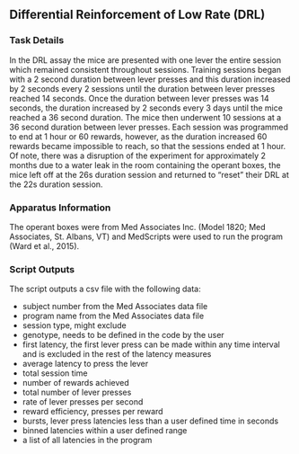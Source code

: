 ## Differential Reinforcement of Low Rate (DRL)
### Task Details
In the DRL assay the mice are presented with one lever the entire session which remained consistent throughout sessions. Training sessions began with a 2 second duration between lever presses and this duration increased by 2 seconds every 2 sessions until the duration between lever presses reached 14 seconds. Once the duration between lever presses was 14 seconds, the duration increased by 2 seconds every 3 days until the mice reached a 36 second duration. The mice then underwent 10 sessions at a 36 second duration between lever presses. Each session was programmed to end at 1 hour or 60 rewards, however, as the duration increased 60 rewards became impossible to reach, so that the sessions ended at 1 hour.  Of note, there was a disruption of the experiment for approximately 2 months due to a water leak in the room containing the operant boxes, the mice left off at the 26s duration session and returned to “reset” their DRL at the 22s duration session.
### Apparatus Information
The operant boxes were from Med Associates Inc. (Model 1820; Med Associates, St. Albans, VT) and MedScripts were used to run the program (Ward et al., 2015).
### Script Outputs
The script outputs a csv file with the following data:
- subject number from the Med Associates data file
- program name from the Med Associates data file
- session type, might exclude
- genotype, needs to be defined in the code by the user
- first latency, the first lever press can be made within any time interval and is excluded in the rest of the latency measures
- average latency to press the lever
- total session time
- number of rewards achieved
- total number of lever presses
- rate of lever presses per second
- reward efficiency, presses per reward
- bursts, lever press latencies less than a user defined time in seconds
- binned latencies within a user defined range
- a list of all latencies in the program


